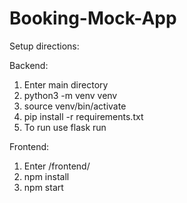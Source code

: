 # Booking-Mock-App
Setup directions:

Backend:
1. Enter main directory
2. python3 -m venv venv
3. source venv/bin/activate
4. pip install -r requirements.txt
5. To run use flask run

Frontend:
1. Enter /frontend/
2. npm install
3. npm start
